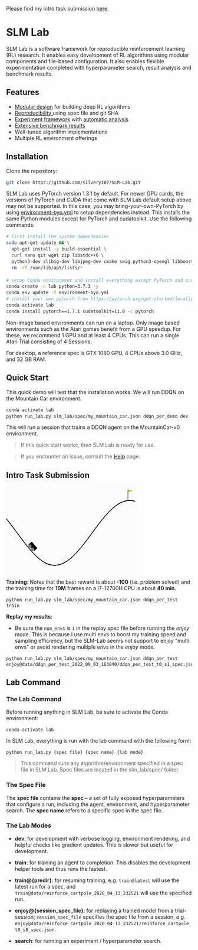 Please find my intro task submission [here](#intro-task-submission).

# SLM Lab
SLM Lab is a software framework for reproducible reinforcement learning (RL) research. It enables easy development of RL algorithms using modular components and file-based configuration. It also enables flexible experimentation completed with hyperparameter search, result analysis and benchmark results.

## Features

- [Modular design](https://slm-lab.gitbook.io/slm-lab/development/modular-lab-components) for building deep RL algorithms
- [Reproducibility  ](https://slm-lab.gitbook.io/slm-lab/using-slm-lab/lab-organization#reproducibility-design) using spec file and git SHA
- [Experiment framework](https://slm-lab.gitbook.io/slm-lab/using-slm-lab/lab-organization#session-trial-and-experiment) with [automatic analysis](https://slm-lab.gitbook.io/slm-lab/analyzing-results/analytics)
- [Extensive benchmark results](https://slm-lab.gitbook.io/slm-lab/benchmark-results/public-benchmark-data)
- Well-tuned algorithm implementations
- Multiple RL environment offerings

## Installation

Clone the repository:

```bash
git clone https://github.com/silvery107/SLM-Lab.git
```

SLM Lab uses PyTorch version 1.3.1 by default. For newer GPU cards, the versions of PyTorch and CUDA that come with SLM Lab default setup above may not be supported. In this case, you may bring-your-own-PyTorch by using [environment-byo.yml](https://github.com/silvery107/SLM-Lab/blob/master/environment-byo.yml) to setup dependencies instead. This installs the same Python modules except for PyTorch and cudatoolkit. Use the following commands:

```bash
# first install the system dependencies
sudo apt-get update && \
  apt-get install -y build-essential \
  curl nano git wget zip libstdc++6 \
  python3-dev zlib1g-dev libjpeg-dev cmake swig python3-opengl libboost-all-dev libsdl2-dev libosmesa6-dev patchelf ffmpeg xvfb && \
  rm -rf /var/lib/apt/lists/*

# setup Conda environment and install everything except PyTorch and cudatoolkit
conda create -n lab python=3.7.3 -y
conda env update -f environment-byo.yml
# install your own pytorch from https://pytorch.org/get-started/locally/
conda activate lab
conda install pytorch==1.7.1 cudatoolkit=11.0 -c pytorch
```

Non-image based environments can run on a laptop. Only image based environments such as the Atari games benefit from a GPU speedup. For these, we recommend 1 GPU and at least 4 CPUs. This can run a single Atari Trial consisting of 4 Sessions.

For desktop, a reference spec is GTX 1080 GPU, 4 CPUs above 3.0 GHz, and 32 GB RAM.

## Quick Start

This quick demo will test that the installation works. We will run DDQN on the Mountain Car environment.

```bash
conda activate lab
python run_lab.py slm_lab/spec/my_mountain_car.json ddqn_per_demo dev
```

This will run a session that trains a DDQN agent on the MountainCar-v0 environment.


> If this quick start works, then SLM Lab is ready for use.


> If you encounter an issue, consult the [Help](https://slm-lab.gitbook.io/slm-lab/resources/help) page.

## Intro Task Submission

<img src="result.gif" width=350>

**Training**:
Notes that the best reward is about **-100** (i.e. problem solved) and the training time for **10M** frames on a i7-12700H CPU is about **40 min**.
```
python run_lab.py slm_lab/spec/my_mountain_car.json ddqn_per_test train
```

**Replay my results**:
- Be sure the `num_envs` is `1` in the replay spec file before running the *enjoy* mode. This is because I use multi envs to boost my training speed and sampling efficiency, but the SLM-Lab seems not support to enjoy "multi envs" or avoid rendering multiple envs in the *enjoy* mode.
```
python run_lab.py slm_lab/spec/my_mountain_car.json ddqn_per_test enjoy@data/ddqn_per_test_2022_09_03_163040/ddqn_per_test_t0_s1_spec.json
```

## Lab Command

### The Lab Command
Before running anything in SLM Lab, be sure to activate the Conda environment:

```
conda activate lab
```

In SLM Lab, everything is run with the lab command with the following form:

```
python run_lab.py {spec file} {spec name} {lab mode}
```

>This command runs any algorithm/environment specified in a spec file in SLM Lab. Spec files are located in the slm_lab/spec/ folder.

### The Spec File
The **spec file** contains the **spec** – a set of fully exposed hyperparameters that configure a run, including the agent, environment, and hyperparameter search. The **spec name** refers to a specific spec in the spec file.


### The Lab Modes

- **dev**: for development with verbose logging, environment rendering, and helpful checks like gradient updates. This is slower but useful for development.
- **train**: for training an agent to completion. This disables the development helper tools and thus runs the fastest.

- **train@{predir}**: for resuming training, e.g. `train@latest` will use the latest run for a spec, and `train@data/reinforce_cartpole_2020_04_13_232521` will use the specified run.
- **enjoy@{session_spec_file}**: for replaying a trained model from a trial-session; `session_spec_file` specifies the spec file from a session, e.g. `enjoy@data/reinforce_cartpole_2020_04_13_232521/reinforce_cartpole_t0_s0_spec.json`.
- **search**: for running an experiment / hyperparameter search.
